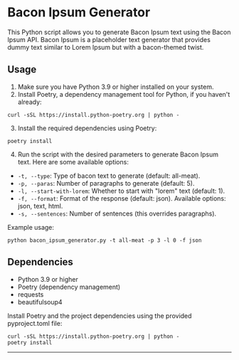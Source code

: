 # Bacon Ipsum Generator

This Python script allows you to generate Bacon Ipsum text using the Bacon Ipsum API. Bacon Ipsum is a placeholder text generator that provides dummy text similar to Lorem Ipsum but with a bacon-themed twist.

## Usage

1. Make sure you have Python 3.9 or higher installed on your system.
2. Install Poetry, a dependency management tool for Python, if you haven't already:
```commandline
curl -sSL https://install.python-poetry.org | python -
```
3. Install the required dependencies using Poetry:
```commandline
poetry install
```
4. Run the script with the desired parameters to generate Bacon Ipsum text. Here are some available options:
- `-t, --type`: Type of bacon text to generate (default: all-meat).
- `-p, --paras`: Number of paragraphs to generate (default: 5).
- `-l, --start-with-lorem`: Whether to start with "lorem" text (default: 1).
- `-f, --format`: Format of the response (default: json). Available options: json, text, html.
- `-s, --sentences`: Number of sentences (this overrides paragraphs).

Example usage:
```commandline
python bacon_ipsum_generator.py -t all-meat -p 3 -l 0 -f json
```

## Dependencies

- Python 3.9 or higher
- Poetry (dependency management)
- requests
- beautifulsoup4

Install Poetry and the project dependencies using the provided pyproject.toml file:
```commandline
curl -sSL https://install.python-poetry.org | python -
poetry install
```

---
